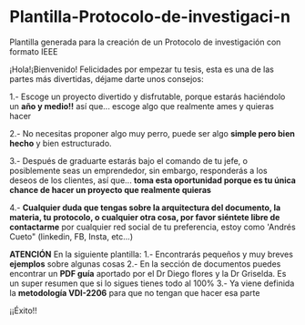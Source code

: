 # Plantilla-Protocolo-de-investigaci-n
Plantilla generada para la creación de un Protocolo de investigación con formato IEEE

¡Hola!¡Bienvenido! 
Felicidades por empezar tu tesis, esta es una de las partes más divertidas, déjame darte unos consejos:

  1.- Escoge un proyecto divertido y disfrutable, porque estarás haciéndolo un **año y medio!!** así que... escoge algo que realmente ames y quieras hacer
  
  2.- No necesitas proponer algo muy perro, puede ser algo **simple pero bien hecho** y bien estructurado.
  
  3.- Después de graduarte estarás bajo el comando de tu jefe, o posiblemente seas un emprendedor, sin embargo, responderás a los deseos de los clientes, así que... **toma esta oportunidad porque es tu única chance de hacer un proyecto que realmente quieras**
  
  4.- **Cualquier duda que tengas sobre la arquitectura del documento, la materia, tu protocolo, o cualquier otra cosa, por favor siéntete libre de contactarme** por cualquier red social de tu preferencia, estoy como 'Andrés Cueto" (linkedin, FB, Insta, etc...) 

**ATENCIÓN**
En la siguiente plantilla:
  1.- Encontrarás pequeños y muy breves **ejemplos** sobre algunas cosas
  2.- En la sección de documentos puedes encontrar un **PDF guía** aportado por el Dr Diego flores y la Dr Griselda. Es un super resumen que si lo sigues tienes todo al 100%
  3.- Ya viene definida la **metodología VDI-2206** para que no tengan que hacer esa parte
    
    
¡¡Éxito!!
